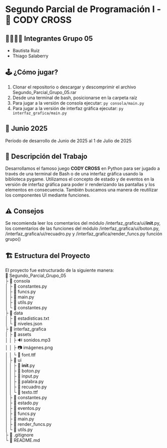 # Segundo Parcial de Programación I - 👾 CODY CROSS

## 🧑‍💻🧑‍💻 Integrantes Grupo 05
- Bautista Ruiz
- Thiago Salaberry

## 🕹️ ¿Cómo jugar?
1. Clonar el repositorio o descargar y descomprimir el archivo Segundo_Parcial_Grupo_05.rar
2. Desde una terminal de bash, posicionarse en la carpeta raíz
3. Para jugar a la versión de consola ejecutar: `py consola/main.py`
4. Para jugar a la versión de interfaz gráfica ejecutar: `py interfaz_grafica/main.py`

## 📅 Junio 2025
Período de desarrollo de Junio de 2025 al 1 de Julio de 2025

## 🧠 Descripción del Trabajo
Desarrollamos el famoso juego **CODY CROSS** en Python para ser jugado a través de una terminal de Bash o de una interfaz gráfica usando la biblioteca pygame.
Utilizamos el concepto de estado y de eventos en la versión de interfaz gráfica para poder ir renderizando las pantallas y los elementos en consecuencia. También buscamos una manera de reutilizar los componentes UI mediante funciones.

## ⚠️ Consejos
Se recomienda leer los comentarios del módulo /interfaz_grafica/ui/__init__.py, los comentarios de las funciones del módulo /interfaz_grafica/ui/boton.py, /interfaz_grafica/ui/recuadro.py y /interfaz_grafica/render_funcs.py función grupo()

## 🏗️ Estructura del Proyecto
El proyecto fue estructurado de la siguiente manera: <br/>
📂 Segundo_Parcial_Grupo_05 <br/>
    ├ 📂 consola <br/>
    │   ├ 📄 constantes.py <br/>
    │   ├ 📄 funcs.py <br/>
    │   ├ 📄 main.py <br/>
    │   ├ 📄 utils.py <br/>
    │   └ 📄 constantes.py <br/>
    ├ 📂 data <br/>
    │   ├ 📄 estadisticas.txt <br/>
    │   └ 📄 niveles.json <br/>
    ├ 📂 interfaz_grafica <br/>
    │   ├ 📂 assets <br/>
    │   │   ├ 🔊 sonidos.mp3 <br/>
    │   │   ├ 📷 imágenes.png <br/>
    │   │   └ 📄 font.ttf <br/>
    │   ├ 📂 ui <br/>
    │   │   ├ 📄 __init__.py <br/>
    │   │   ├ 📄 boton.py <br/>
    │   │   ├ 📄 input.py <br/>
    │   │   ├ 📄 palabra.py <br/>
    │   │   ├ 📄 recuadro.py <br/>
    │   │   └ 📄 texto.ttf <br/>
    │   ├ 📄 constantes.py <br/>
    │   ├ 📄 estado.py <br/>
    │   ├ 📄 eventos.py <br/>
    │   ├ 📄 funcs.py <br/>
    │   ├ 📄 main.py <br/>
    │   ├ 📄 render_funcs.py <br/>
    │   └ 📄 utils.py <br/>
    ├ 📄 .gitignore <br/>
    └ 📄 README.md
    

